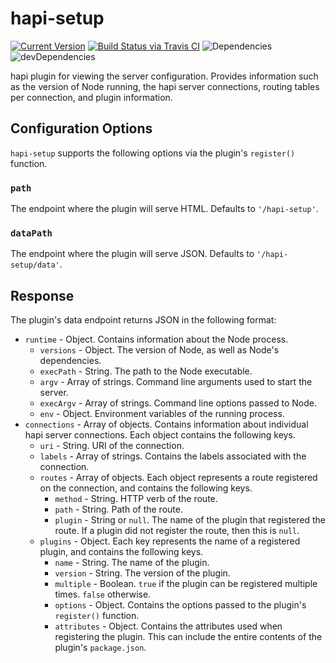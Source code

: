 # hapi-setup

[![Current Version](https://img.shields.io/npm/v/hapi-setup.svg)](https://www.npmjs.org/package/hapi-setup)
[![Build Status via Travis CI](https://travis-ci.org/continuationlabs/hapi-setup.svg?branch=master)](https://travis-ci.org/continuationlabs/hapi-setup)
![Dependencies](http://img.shields.io/david/continuationlabs/hapi-setup.svg)
![devDependencies](http://img.shields.io/david/dev/continuationlabs/hapi-setup.svg)

hapi plugin for viewing the server configuration. Provides information such as the version of Node running, the hapi server connections, routing tables per connection, and plugin information.

## Configuration Options

`hapi-setup` supports the following options via the plugin's `register()` function.

### `path`

The endpoint where the plugin will serve HTML. Defaults to `'/hapi-setup'`.

### `dataPath`

The endpoint where the plugin will serve JSON. Defaults to `'/hapi-setup/data'`.

## Response

The plugin's data endpoint returns JSON in the following format:

- `runtime` - Object. Contains information about the Node process.
  - `versions` - Object. The version of Node, as well as Node's dependencies.
  - `execPath` - String. The path to the Node executable.
  - `argv` - Array of strings. Command line arguments used to start the server.
  - `execArgv` - Array of strings. Command line options passed to Node.
  - `env` - Object. Environment variables of the running process.
- `connections` - Array of objects. Contains information about individual hapi server connections. Each object contains the following keys.
  - `uri` - String. URI of the connection.
  - `labels` - Array of strings. Contains the labels associated with the connection.
  - `routes` - Array of objects. Each object represents a route registered on the connection, and contains the following keys.
    - `method` - String. HTTP verb of the route.
    - `path` - String. Path of the route.
    - `plugin` - String or `null`. The name of the plugin that registered the route. If a plugin did not register the route, then this is `null`.
  - `plugins` - Object. Each key represents the name of a registered plugin, and contains the following keys.
    - `name` - String. The name of the plugin.
    - `version` - String. The version of the plugin.
    - `multiple` - Boolean. `true` if the plugin can be registered multiple times. `false` otherwise.
    - `options` - Object. Contains the options passed to the plugin's `register()` function.
    - `attributes` - Object. Contains the attributes used when registering the plugin. This can include the entire contents of the plugin's `package.json`.
